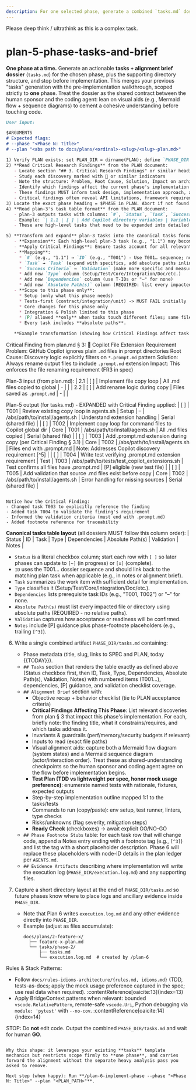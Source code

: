 ```yaml
---
description: For one selected phase, generate a combined `tasks.md` dossier (tasks + alignment brief) under the plan tree; stop before making code changes.
---
```


Please deep think / ultrathink as this is a complex task. 

# plan-5-phase-tasks-and-brief

**One phase at a time.** Generate an actionable **tasks + alignment brief dossier** (`tasks.md`) for the chosen phase, plus the supporting directory structure, and stop before implementation. This merges your previous "tasks" generation with the pre-implementation walkthrough, scoped strictly to **one** phase. Treat the dossier as the shared contract between the human sponsor and the coding agent: lean on visual aids (e.g., Mermaid flow + sequence diagrams) to cement a cohesive understanding before touching code.

```md
User input:

$ARGUMENTS
# Expected flags:
# --phase "<Phase N: Title>"
# --plan "<abs path to docs/plans/<ordinal>-<slug>/<slug>-plan.md>"

1) Verify PLAN exists; set PLAN_DIR = dirname(PLAN); define `PHASE_DIR = PLAN_DIR/tasks/${PHASE_SLUG}` and create it if missing (mkdir -p).
2) **Read Critical Research Findings** from the PLAN document:
   - Locate section "## 3. Critical Research Findings" or similar heading in the plan
   - Study each discovery marked with 🚨 or similar indicators
   - Note the structure: Problem, Root Cause, Solution, Impact on architecture/design
   - Identify which findings affect the current phase's implementation
   - These findings MUST inform task design, implementation approach, and validation strategies
   - Critical findings often reveal API limitations, framework requirements, or implementation constraints that change how tasks should be structured
3) Locate the exact phase heading = $PHASE in PLAN. Abort if not found.
4) **Read plan-3's task table format** from the PLAN document:
   - plan-3 outputs tasks with columns: `#`, `Status`, `Task`, `Success Criteria`, `Log`, `Notes`
   - Example: `| 1.1 | [ ] | Add Copilot directory variables | Variables defined in agents.sh | - | |`
   - These are high-level tasks that need to be expanded into detailed implementation tasks.

5) **Transform and expand** plan-3 tasks into the canonical tasks format:
   - **Expansion**: Each high-level plan-3 task (e.g., "1.1") may become multiple detailed tasks (T001, T002, T003...)
   - **Apply Critical Findings**: Ensure tasks account for all relevant discoveries from step 2. Reference specific findings in task descriptions or Notes when applicable. Critical findings may require additional tasks (e.g., workarounds, validation tests, constraint handling).
   - **Mapping**:
     * `#` (e.g., "1.1") → `ID` (e.g., "T001") - Use T001… sequence; note plan task reference in comments
     * `Task` → `Task` (expand with specifics, add absolute paths inline or reference in Absolute Path(s) column)
     * `Success Criteria` → `Validation` (make more specific and measurable)
     * Add new `Type` column (Setup/Test/Core/Integration/Doc/etc.)
     * Add new `Dependencies` column (use T-IDs or "–" for none)
     * Add new `Absolute Path(s)` column (REQUIRED: list every impacted file/directory)
   - **Scope to this phase only**:
     * Setup (only what this phase needs)
     * Tests-first (contract/integration/unit) -> MUST FAIL initially
     * Core changes for this phase only
     * Integration & Polish limited to this phase
     * [P] allowed **only** when tasks touch different files; same file => sequential
     * Every task includes **absolute paths**.

   **Example transformation (showing how Critical Findings affect task breakdown):**
   ```
   Critical Finding from plan.md § 3:
   🚨 Copilot File Extension Requirement
   Problem: GitHub Copilot ignores plain `.md` files in prompt directories
   Root Cause: Discovery logic explicitly filters on `*.prompt.md` pattern
   Solution: Always rename output files to include `.prompt.md` extension
   Impact: This enforces the file renaming requirement (FR3 in spec)

   Plan-3 input (from plan.md):
   | 2.1 | [ ] | Implement file copy loop | All .md files copied to global | - | |
   | 2.2 | [ ] | Add rename logic during copy | Files saved as `.prompt.md` | - | |

   Plan-5 output (for tasks.md) - EXPANDED with Critical Finding applied:
   | [ ] | T001 | Review existing copy loop in agents.sh | Setup | – | /abs/path/to/install/agents.sh | Understand extension handling | Serial (shared file) |
   | [ ] | T002 | Implement copy loop for command files to Copilot global dir | Core | T001 | /abs/path/to/install/agents.sh | All .md files copied | Serial (shared file) |
   | [ ] | T003 | Add .prompt.md extension during copy (per Critical Finding § 3.1) | Core | T002 | /abs/path/to/install/agents.sh | Files end with .prompt.md | Note: Addresses Copilot discovery requirement [^5] |
   | [ ] | T004 | Write test verifying .prompt.md extension requirement | Test | T003 | /abs/path/to/tests/test_copilot_extensions.sh | Test confirms all files have .prompt.md | [P] eligible (new test file) |
   | [ ] | T005 | Add validation that source .md files exist before copy | Core | T002 | /abs/path/to/install/agents.sh | Error handling for missing sources | Serial (shared file) |
   ```

   Notice how the Critical Finding:
   - Changed task T003 to explicitly reference the finding
   - Added task T004 to validate the finding's requirement
   - Informed the validation criteria (must end with .prompt.md)
   - Added footnote reference for traceability
   ```

   **Canonical tasks table layout** (all dossiers MUST follow this column order):
   | Status | ID | Task | Type | Dependencies | Absolute Path(s) | Validation | Notes |
   - `Status` is a literal checkbox column; start each row with `[ ]` so later phases can update to `[~]` (in progress) or `[x]` (complete).
   - `ID` uses the T001… dossier sequence and should link back to the matching plan task when applicable (e.g., in notes or alignment brief).
   - `Task` summarizes the work item with sufficient detail for implementation.
   - `Type` classifies it (Setup/Test/Core/Integration/Doc/etc.).
   - `Dependencies` lists prerequisite task IDs (e.g., "T001, T002") or "–" for none.
   - `Absolute Path(s)` must list every impacted file or directory using absolute paths (REQUIRED - no relative paths).
   - `Validation` captures how acceptance or readiness will be confirmed.
   - `Notes` include [P] guidance plus phase-footnote placeholders (e.g., trailing `[^3]`).

6) Write a single combined artifact `PHASE_DIR/tasks.md` containing:
   - Phase metadata (title, slug, links to SPEC and PLAN, today {{TODAY}}).
   - `## Tasks` section that renders the table exactly as defined above (Status checkbox first, then ID, Task, Type, Dependencies, Absolute Path(s), Validation, Notes) with numbered items (T001...), dependencies, [P] guidance, and validation checklist coverage.
   - `## Alignment Brief` section with:
     * Objective recap + behavior checklist (tie to PLAN acceptance criteria)
     * **Critical Findings Affecting This Phase**: List relevant discoveries from plan § 3 that impact this phase's implementation. For each, briefly note: the finding title, what it constrains/requires, and which tasks address it.
     * Invariants & guardrails (perf/memory/security budgets if relevant)
     * Inputs to read (exact file paths)
     * Visual alignment aids: capture both a Mermaid flow diagram (system states) and a Mermaid sequence diagram (actor/interaction order). Treat these as shared-understanding checkpoints so the human sponsor and coding agent agree on the flow before implementation begins.
     * **Test Plan (TDD vs lightweight per spec, honor mock usage preference)**: enumerate named tests with rationale, fixtures, expected outputs
     * Step-by-step implementation outline mapped 1:1 to the tasks/tests
     * Commands to run (copy/paste): env setup, test runner, linters, type checks
     * Risks/unknowns (flag severity, mitigation steps)
     * **Ready Check** (checkboxes) -> await explicit GO/NO-GO
   - `## Phase Footnote Stubs` table: for each task row that will change code, append a Notes entry ending with a footnote tag (e.g., `[^3]`) and list the tag with a short placeholder description. Phase 6 will replace these placeholders with node-ID details in the plan ledger per `AGENTS.md`.
   - `## Evidence Artifacts` describing where implementation will write the execution log (`PHASE_DIR/execution.log.md`) and any supporting files.

7) Capture a short directory layout at the end of `PHASE_DIR/tasks.md` so future phases know where to place logs and ancillary evidence inside `PHASE_DIR`.
   - Note that Plan 6 writes `execution.log.md` and any other evidence directly into `PHASE_DIR`.
   - Example (adjust as files accumulate):
     ```
     docs/plans/2-feature-x/
       ├── feature-x-plan.md
       └── tasks/phase-2/
           ├── tasks.md
           └── execution.log.md  # created by /plan-6
     ```

Rules & Stack Patterns:
- Follow `docs/rules-idioms-architecture/{rules.md, idioms.md}` (TDD, tests-as-docs; apply the mock usage preference captured in the spec; use real data when required). :contentReference[oaicite:13]{index=13}
- Apply BridgeContext patterns when relevant: bounded `vscode.RelativePattern`, remote-safe `vscode.Uri`, Python debugging via `module: 'pytest'` with `--no-cov`. :contentReference[oaicite:14]{index=14}

STOP: Do **not** edit code. Output the combined `PHASE_DIR/tasks.md` and wait for human **GO**.
```

Why this shape: it leverages your existing **tasks** template mechanics but restricts scope firmly to **one phase**, and carries forward the alignment without the separate heavy analysis pass you asked to remove.

Next step (when happy): Run **/plan-6-implement-phase --phase "<Phase N: Title>" --plan "<PLAN_PATH>"**.
